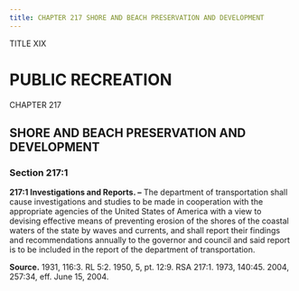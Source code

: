 ```yaml
---
title: CHAPTER 217 SHORE AND BEACH PRESERVATION AND DEVELOPMENT
---
```


TITLE XIX
                                             
PUBLIC RECREATION
=================

CHAPTER 217
                                             
SHORE AND BEACH PRESERVATION AND DEVELOPMENT
--------------------------------------------

### Section 217:1

 **217:1 Investigations and Reports. –** The department of
transportation shall cause investigations and studies to be made in
cooperation with the appropriate agencies of the United States of
America with a view to devising effective means of preventing erosion of
the shores of the coastal waters of the state by waves and currents, and
shall report their findings and recommendations annually to the governor
and council and said report is to be included in the report of the
department of transportation.

**Source.** 1931, 116:3. RL 5:2. 1950, 5, pt. 12:9. RSA 217:1. 1973,
140:45. 2004, 257:34, eff. June 15, 2004.
